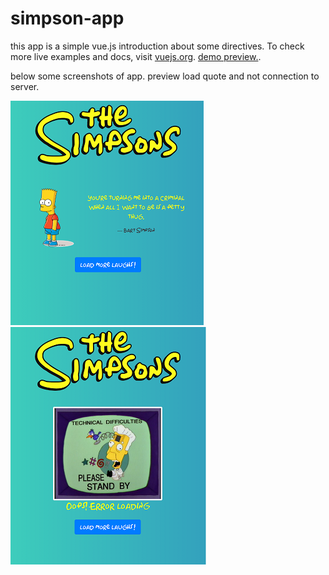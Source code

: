 # simpson-app
this app is a simple vue.js introduction about some directives. To check more live examples and docs, visit [vuejs.org](https://vuejs.org).
[demo preview.](https://simpson-app-b7e04.firebaseapp.com).

 below some screenshots of app.  preview load quote and not connection to server.

![alt text](screenshot1.png "preview load quote and character")    ![alt text](screenshot2.png "not conection to server")
